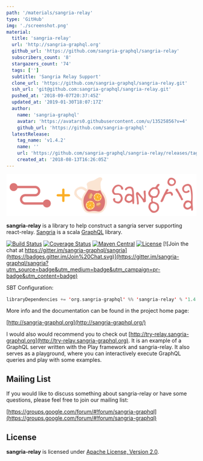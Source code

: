 ```yaml
---
path: '/materials/sangria-relay'
type: 'GitHub'
img: './screenshot.png'
material:
  title: 'sangria-relay'
  url: 'http://sangria-graphql.org'
  github_url: 'https://github.com/sangria-graphql/sangria-relay'
  subscribers_count: '8'
  stargazers_count: '74'
  tags: ['']
  subtitle: 'Sangria Relay Support'
  clone_url: 'https://github.com/sangria-graphql/sangria-relay.git'
  ssh_url: 'git@github.com:sangria-graphql/sangria-relay.git'
  pushed_at: '2018-09-07T20:37:45Z'
  updated_at: '2019-01-30T18:07:17Z'
  author:
    name: 'sangria-graphql'
    avatar: 'https://avatars0.githubusercontent.com/u/13525856?v=4'
    github_url: 'https://github.com/sangria-graphql'
  latestRelease:
    tag_name: 'v1.4.2'
    name: ''
    url: 'https://github.com/sangria-graphql/sangria-relay/releases/tag/v1.4.2'
    created_at: '2018-08-13T16:26:05Z'
---
```

![Scagria Relay Support](https://raw.githubusercontent.com/sangria-graphql/sangria-logo/master/sangria-relay-logo.png)

**sangria-relay** is a library to help construct a sangria server supporting react-relay. [Sangria](http://sangria-graphql.org/) is a scala [GraphQL](http://facebook.github.io/graphql/) library.

[![Build Status](https://travis-ci.org/sangria-graphql/sangria-relay.svg?branch=master)](https://travis-ci.org/sangria-graphql/sangria-relay) [![Coverage Status](http://coveralls.io/repos/sangria-graphql/sangria-relay/badge.svg?branch=master&service=github)](http://coveralls.io/github/sangria-graphql/sangria-relay?branch=master) [![Maven Central](https://maven-badges.herokuapp.com/maven-central/org.sangria-graphql/sangria-relay_2.11/badge.svg)](https://maven-badges.herokuapp.com/maven-central/org.sangria-graphql/sangria-relay_2.11) [![License](http://img.shields.io/:license-Apache%202-brightgreen.svg)](http://www.apache.org/licenses/LICENSE-2.0.txt) [![Join the chat at https://gitter.im/sangria-graphql/sangria](https://badges.gitter.im/Join%20Chat.svg)](https://gitter.im/sangria-graphql/sangria?utm_source=badge&utm_medium=badge&utm_campaign=pr-badge&utm_content=badge)

SBT Configuration:

```scala
libraryDependencies += 'org.sangria-graphql' %% 'sangria-relay' % '1.4.2'
```

More info and the documentation can be found in the project home page:

[http://sangria-graphql.org](http://sangria-graphql.org/)

I would also would recommend you to check out [http://try-relay.sangria-graphql.org](http://try-relay.sangria-graphql.org).
It is an example of a GraphQL server written with the Play framework and sangria-relay. It also serves as a playground,
where you can interactively execute GraphQL queries and play with some examples.

## Mailing List

If you would like to discuss something about sangria-relay or have some questions, please feel free to join our mailing list:

[https://groups.google.com/forum/#!forum/sangria-graphql](https://groups.google.com/forum/#!forum/sangria-graphql)

## License

**sangria-relay** is licensed under [Apache License, Version 2.0](http://www.apache.org/licenses/LICENSE-2.0).
